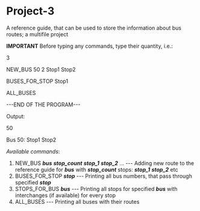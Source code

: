 # Project-3
A reference guide, that can be used to store the information about bus routes; a multifile project

**IMPORTANT** Before typing any commands, type their quantity, i.e.:

3

NEW_BUS 50 2 Stop1 Stop2 

BUSES_FOR_STOP Stop1 

ALL_BUSES 

---END OF THE PROGRAM---

Output:

50

Bus 50: Stop1 Stop2

*Available commands*:
1) NEW_BUS ***bus*** ***stop_count*** ***stop_1*** ***stop_2*** ... --- Adding new route to the reference guide for ***bus*** with ***stop_count*** stops: ***stop_1*** ***stop_2*** etc
2) BUSES_FOR_STOP ***stop*** --- Printing all bus numbers, that pass through specified ***stop***
3) STOPS_FOR_BUS ***bus*** --- Printing all stops for specified ***bus*** with interchanges (if available) for every stop
4) ALL_BUSES --- Printing all buses with their routes
